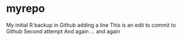 # myrepo
My initial R backup in Github
adding a line
This is an edit to commit to Github
Second attempt
And again ... and again
